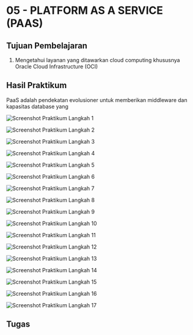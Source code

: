 # 05 - PLATFORM AS A SERVICE (PAAS)

## Tujuan Pembelajaran

1. Mengetahui layanan yang ditawarkan cloud computing khususnya Oracle Cloud Infrastructure (OCI)

## Hasil Praktikum

PaaS adalah pendekatan evolusioner untuk memberikan middleware dan kapasitas database yang

![Screenshot Praktikum Langkah 1](img/Langkah1.PNG)

![Screenshot Praktikum Langkah 2](img/Langkah2.PNG)

![Screenshot Praktikum Langkah 3](img/Langkah3.PNG)

![Screenshot Praktikum Langkah 4](img/Langkah4.PNG)

![Screenshot Praktikum Langkah 5](img/Langkah5.PNG)

![Screenshot Praktikum Langkah 6](img/Langkah6.PNG)

![Screenshot Praktikum Langkah 7](img/Langkah7.PNG)

![Screenshot Praktikum Langkah 8](img/Langkah8.PNG)

![Screenshot Praktikum Langkah 9](img/Langkah9.PNG)

![Screenshot Praktikum Langkah 10](img/Langkah10.PNG)

![Screenshot Praktikum Langkah 11](img/Langkah11.PNG)

![Screenshot Praktikum Langkah 12](img/Langkah12.PNG)

![Screenshot Praktikum Langkah 13](img/Langkah13.PNG)

![Screenshot Praktikum Langkah 14](img/Langkah14.PNG)

![Screenshot Praktikum Langkah 15](img/Langkah15.PNG)

![Screenshot Praktikum Langkah 16](img/Langkah16.PNG)

![Screenshot Praktikum Langkah 17](img/Langkah17.PNG)

## Tugas
